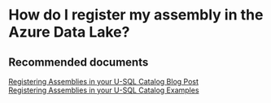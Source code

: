 <properties
	pageTitle="How do I register my assembly in the Azure Data Lake?"
	description="How do I register my assembly in the Azure Data Lake?"
	service="Microsoft.DataLakeAnalytics"
	resource="accounts"
	authors="wmeng-msft"
	displayOrder="103"
	selfHelpType="resource"
	supportTopicIds=""
	resourceTags=""
	productPesIds=""
	cloudEnvironments="public"
	articleId="8da04fa7-367f-460b-a693-9985057ec434"
/>

# How do I register my assembly in the Azure Data Lake?

## **Recommended documents**
[Registering Assemblies in your U-SQL Catalog Blog Post](https://blogs.msdn.microsoft.com/azuredatalake/2016/08/26/how-to-register-u-sql-assemblies-in-your-u-sql-catalog/)<br>
[Registering Assemblies in your U-SQL Catalog Examples](https://github.com/Azure/azure-content/blob/master/articles/data-lake-analytics/data-lake-analytics-data-lake-tools-get-started.md)
